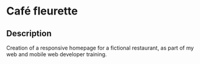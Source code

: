 # Café fleurette

## Description

Creation of a responsive homepage for a fictional restaurant, as part of my web and mobile web developer training.
